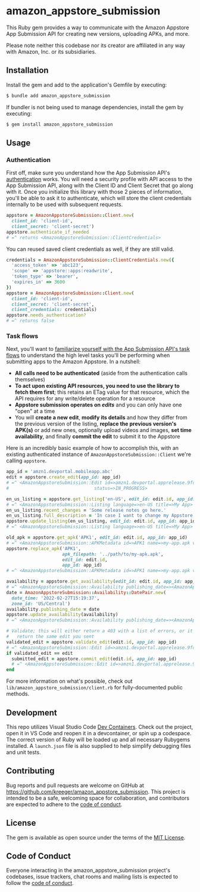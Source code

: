 # amazon_appstore_submission

This Ruby gem provides a way to communicate with the Amazon Appstore App
Submission API for creating new versions, uploading APKs, and more.

Please note neither this codebase nor its creator are affiliated in any way with
Amazon, Inc. or its subsidiaries.

## Installation

Install the gem and add to the application's Gemfile by executing:

```bash
$ bundle add amazon_appstore_submission
```

If bundler is not being used to manage dependencies, install the gem by
executing:

```bash
$ gem install amazon_appstore_submission
```

## Usage

### Authentication

First off, make sure you understand how the App Submission API's
[authentication](https://developer.amazon.com/docs/app-submission-api/auth.html)
works. You will need a security profile with API access to the App Submission
API, along with the Client ID and Client Secret that go along with it. Once you
initialize this library with those 2 pieces of information, you'll be able to
ask it to authenticate, which will store the client credentials internally to be
used with subsequent requests.

```ruby
appstore = AmazonAppstoreSubmission::Client.new(
  client_id: 'client-id',
  client_secret: 'client-secret')
appstore.authenticate_if_needed
# =^ returns <AmazonAppstoreSubmission::ClientCredentials>
```

You can reused saved client credentials as well, if they are still valid.

```ruby
credentials = AmazonAppstoreSubmission::ClientCredentials.new({
  'access_token' => 'abc123',
  'scope' => 'appstore::apps:readwrite',
  'token_type' => 'bearer',
  'expires_in' => 3600
})
appstore = AmazonAppstoreSubmission::Client.new(
  client_id: 'client-id',
  client_secret: 'client-secret',
  client_credentials: credentials)
appstore.needs_authentication?
# =^ returns false
```

### Task flows

Next, you'll want to [familiarize yourself with the App Submission API's task
flows](https://developer.amazon.com/docs/app-submission-api/flows.html) to
understand the high level tasks you'll be performing when submitting apps to the
Amazon Appstore. In a nutshell:

* **All calls need to be authenticated** (aside from the authentication calls
  themselves)
* **To act upon existing API resources, you need to use the library to fetch
  them first**; this retains an ETag value for that resource, which the API
  requires for any write/delete operation for a resource
* **Appstore submission operates on _edits_** and you can only have one "open"
  at a time
* You will **create a new edit**, **modify its details** and how they differ
  from the previous version of the listing, **replace the previous version's
  APK(s)** or add new ones, optionally upload videos and images, **set time
  availability**, and finally **commit the edit** to submit it to the Appstore

Here is an incredibly basic example of how to accomplish this, with an existing
authenticated instance of `AmazonAppstoreSubmission::Client` we're calling `appstore`.

```ruby
app_id = 'amzn1.devportal.mobileapp.abc'
edit = appstore.create_edit(app_id: app_id)
# =^ <AmazonAppstoreSubmission::Edit id=>amzn1.devportal.apprelease.9fd9ded7f16e4b1ea89dc794b6e04328
#                                status=>IN_PROGRESS>

en_us_listing = appstore.get_listing('en-US', edit_id: edit.id, app_id: app_id)
# =^ <AmazonAppstoreSubmission::Listing language=>en-US title=>My App>
en_us_listing.recent_changes = 'Some release notes go here.'
en_us_listing.full_description = 'In case I want to change my Appstore listing.'
appstore.update_listing(en_us_listing, edit_id: edit.id, app_id: app_id)
# =^ <AmazonAppstoreSubmission::Listing language=>en-US title=>My App>

old_apk = appstore.get_apk('APK1', edit_id: edit.id, app_id: app_id)
# =^ <AmazonAppstoreSubmission::APKMetadata id=>APK1 name=>my-app.apk version_code=12345678>
appstore.replace_apk('APK1',
                     apk_filepath: '../path/to/my-apk.apk',
                     edit_id: edit.id,
                     app_id: app_id)
# =^ <AmazonAppstoreSubmission::APKMetadata id=>APK1 name=>my-app.apk version_code=23456789>

availability = appstore.get_availability(edit_id: edit.id, app_id: app_id)
# =^ <AmazonAppstoreSubmission::Availability publishing_date=><AmazonAppstoreSubmission::Availability::DatePair>>
date = AmazonAppstoreSubmission::Availability::DatePair.new(
  date_time: '2022-02-27T15:19:37',
  zone_id: 'US/Central')
availability.publishing_date = date
appstore.update_availability(availability)
# =^ <AmazonAppstoreSubmission::Availability publishing_date=><AmazonAppstoreSubmission::Availability::DatePair>>

# Validate; this will either return a 403 with a list of errors, or it will
#   return the same edit you sent
validated_edit = appstore.validate_edit(edit.id, app_id: app_id)
# =^ <AmazonAppstoreSubmission::Edit id=>amzn1.devportal.apprelease.9fd9ded7f16e4b1ea89dc794b6e04328>
if validated_edit == edit
  submitted_edit = appstore.commit_edit(edit.id, app_id: app_id)
  # =^ <AmazonAppstoreSubmission::Edit id=>amzn1.devportal.apprelease.9fd9ded7f16e4b1ea89dc794b6e04328>
end
```

For more information on what's possible, check out
`lib/amazon_appstore_submission/client.rb` for fully-documented public methods.

## Development

This repo utilizes Visual Studio Code [Dev
Containers](https://code.visualstudio.com/docs/devcontainers/containers). Check
out the project, open it in VS Code and reopen it in a devcontainer, or spin up
a codespace. The correct version of Ruby will be loaded up and all necessary
Rubygems installed. A `launch.json` file is also supplied to help simplify
debugging files and unit tests.

## Contributing

Bug reports and pull requests are welcome on GitHub at
https://github.com/kreeger/amazon_appstore_submission. This project is intended
to be a safe, welcoming space for collaboration, and contributors are expected
to adhere to the [code of
conduct](https://github.com/kreeger/amazon_appstore_submission/blob/main/CODE_OF_CONDUCT.md).

## License

The gem is available as open source under the terms of the [MIT
License](https://opensource.org/licenses/MIT).

## Code of Conduct

Everyone interacting in the amazon_appstore_submission project's codebases,
issue trackers, chat rooms and mailing lists is expected to follow the [code of
conduct](https://github.com/kreeger/amazon_appstore_submission/blob/main/CODE_OF_CONDUCT.md).
